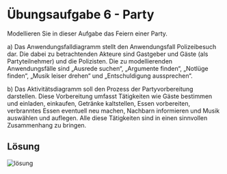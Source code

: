 # Übungsaufgabe 6 - Party

Modellieren Sie in dieser Aufgabe das Feiern einer Party.

a)
Das Anwendungsfalldiagramm stellt den Anwendungsfall Polizeibesuch dar. Die dabei zu betrachtenden Akteure sind Gastgeber und Gäste (als Partyteilnehmer) und die Polizisten. 
Die zu modellierenden Anwendungsfälle sind „Ausrede suchen“, „Argumente finden“, „Notlüge finden“, „Musik leiser drehen“ und „Entschuldigung aussprechen“.

b)
Das Aktivitätsdiagramm soll den Prozess der Partyvorbereitung darstellen. 
Diese Vorbereitung umfasst Tätigkeiten wie Gäste bestimmen und einladen, einkaufen, Getränke kaltstellen, Essen vorbereiten, verbranntes Essen eventuell neu machen, Nachbarn informieren und Musik auswählen und auflegen. 
Alle diese Tätigkeiten sind in einen sinnvollen Zusammenhang zu bringen.

## Lösung

![lösung](./Aufgabe06.png)

